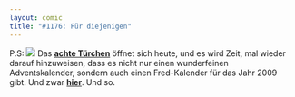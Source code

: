```yaml
---
layout: comic
title: "#1176: Für diejenigen"
---
```


P.S:
<a href="http://www.fonflatter.de/advent08"><img src="http://www.fonflatter.de/adv08/kaefer.jpg"></a>
Das <a href="http://www.fonflatter.de/advent08"><strong>achte Türchen</strong></a> öffnet sich heute, und es wird Zeit, mal wieder darauf hinzuweisen, dass es nicht nur einen wunderfeinen Adventskalender, sondern auch einen Fred-Kalender für das Jahr 2009 gibt. Und zwar <a href="http://www.fonflatter.de/dateien/kalender_fonflatter_2009.pdf"><strong>hier</strong></a>.
Und so.
